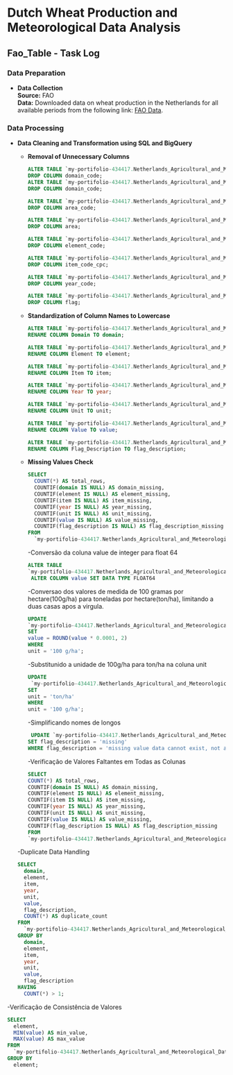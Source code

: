 # Dutch Wheat Production and Meteorological Data Analysis

## Fao_Table - Task Log

### Data Preparation

- **Data Collection**  
  **Source:** FAO  
  **Data:** Downloaded data on wheat production in the Netherlands for all available periods from the following link: [FAO Data](https://www.fao.org/faostat/en/#data/QCL).

### Data Processing

- **Data Cleaning and Transformation using SQL and BigQuery**

  - **Removal of Unnecessary Columns**
    ```sql
    ALTER TABLE `my-portifolio-434417.Netherlands_Agricultural_and_Meteorological_Data.fao_table`
    DROP COLUMN domain_code;
    ALTER TABLE `my-portifolio-434417.Netherlands_Agricultural_and_Meteorological_Data.fao_table`
    DROP COLUMN domain_code;

    ALTER TABLE `my-portifolio-434417.Netherlands_Agricultural_and_Meteorological_Data.fao_table`
    DROP COLUMN area_code;

    ALTER TABLE `my-portifolio-434417.Netherlands_Agricultural_and_Meteorological_Data.fao_table`
    DROP COLUMN area;

    ALTER TABLE `my-portifolio-434417.Netherlands_Agricultural_and_Meteorological_Data.fao_table`
    DROP COLUMN element_code;

    ALTER TABLE `my-portifolio-434417.Netherlands_Agricultural_and_Meteorological_Data.fao_table`
    DROP COLUMN item_code_cpc;

    ALTER TABLE `my-portifolio-434417.Netherlands_Agricultural_and_Meteorological_Data.fao_table`
    DROP COLUMN year_code;

    ALTER TABLE `my-portifolio-434417.Netherlands_Agricultural_and_Meteorological_Data.fao_table`
    DROP COLUMN flag;
    ```

  - **Standardization of Column Names to Lowercase**
    ```sql
    ALTER TABLE `my-portifolio-434417.Netherlands_Agricultural_and_Meteorological_Data.fao_table`
    RENAME COLUMN Domain TO domain;

    ALTER TABLE `my-portifolio-434417.Netherlands_Agricultural_and_Meteorological_Data.fao_table`
    RENAME COLUMN Element TO element;

    ALTER TABLE `my-portifolio-434417.Netherlands_Agricultural_and_Meteorological_Data.fao_table`
    RENAME COLUMN Item TO item;

    ALTER TABLE `my-portifolio-434417.Netherlands_Agricultural_and_Meteorological_Data.fao_table`
    RENAME COLUMN Year TO year;

    ALTER TABLE `my-portifolio-434417.Netherlands_Agricultural_and_Meteorological_Data.fao_table`
    RENAME COLUMN Unit TO unit;

    ALTER TABLE `my-portifolio-434417.Netherlands_Agricultural_and_Meteorological_Data.fao_table`
    RENAME COLUMN Value TO value;

    ALTER TABLE `my-portifolio-434417.Netherlands_Agricultural_and_Meteorological_Data.fao_table`
    RENAME COLUMN Flag_Description TO flag_description;
    ```

  - **Missing Values Check**
    ```sql
    SELECT
      COUNT(*) AS total_rows,
      COUNTIF(domain IS NULL) AS domain_missing,
      COUNTIF(element IS NULL) AS element_missing,
      COUNTIF(item IS NULL) AS item_missing,
      COUNTIF(year IS NULL) AS year_missing,
      COUNTIF(unit IS NULL) AS unit_missing,
      COUNTIF(value IS NULL) AS value_missing,
      COUNTIF(flag_description IS NULL) AS flag_description_missing
    FROM
      `my-portifolio-434417.Netherlands_Agricultural_and_Meteorological_Data.fao_table`;
    ```
    -Conversão da coluna value de integer para float 64
    ```sql
    ALTER TABLE 
    `my-portifolio-434417.Netherlands_Agricultural_and_Meteorological_Data.fao_table`
     ALTER COLUMN value SET DATA TYPE FLOAT64
     ```
    -Conversao dos valores de medida de 100 gramas por hectare(100g/ha)  para toneladas por hectare(ton/ha), limitando a duas casas apos a virgula.
    ```sql
    UPDATE 
    `my-portifolio-434417.Netherlands_Agricultural_and_Meteorological_Data.fao_table`
    SET 
    value = ROUND(value * 0.0001, 2)
    WHERE 
    unit = '100 g/ha';
    ```
    -Substitunido a unidade de 100g/ha para ton/ha na coluna unit
    ```sql
    UPDATE 
     `my-portifolio-434417.Netherlands_Agricultural_and_Meteorological_Data.fao_table`
    SET 
    unit = 'ton/ha'
    WHERE 
    unit = '100 g/ha';
    ```
    -Simplificando nomes de longos
    ```sql
     UPDATE `my-portifolio-434417.Netherlands_Agricultural_and_Meteorological_Data.fao_table`
    SET flag_description = 'missing'
    WHERE flag_description = 'missing value data cannot exist, not applicable';
    ```

    -Verificação de Valores Faltantes em Todas as Colunas
    ```sql
    SELECT
    COUNT(*) AS total_rows,
    COUNTIF(domain IS NULL) AS domain_missing,
    COUNTIF(element IS NULL) AS element_missing,
    COUNTIF(item IS NULL) AS item_missing,
    COUNTIF(year IS NULL) AS year_missing,
    COUNTIF(unit IS NULL) AS unit_missing,
    COUNTIF(value IS NULL) AS value_missing,
    COUNTIF(flag_description IS NULL) AS flag_description_missing
    FROM
    `my-portifolio-434417.Netherlands_Agricultural_and_Meteorological_Data.fao_table`;
     ```
   -Duplicate Data Handling
    ```sql
    SELECT
      domain,
      element,
      item,
      year,
      unit,
      value,
      flag_description,
      COUNT(*) AS duplicate_count
    FROM
      `my-portifolio-434417.Netherlands_Agricultural_and_Meteorological_Data.fao_table`
    GROUP BY
      domain,
      element,
      item,
      year,
      unit,
      value,
      flag_description
    HAVING
      COUNT(*) > 1;
    ```
-Verificação de Consistência de Valores
```sql
SELECT
  element,
  MIN(value) AS min_value,
  MAX(value) AS max_value
FROM
  `my-portifolio-434417.Netherlands_Agricultural_and_Meteorological_Data.fao_table`
GROUP BY
  element;
```


